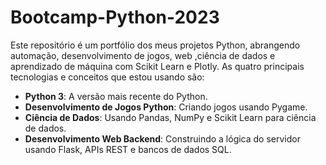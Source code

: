 # Bootcamp-Python-2023

Este repositório é um portfólio dos meus projetos Python, abrangendo automação, desenvolvimento de jogos, web ,ciência de dados e aprendizado de máquina com Scikit Learn e Plotly. As quatro principais tecnologias e conceitos que estou usando são:

- **Python 3**: A versão mais recente do Python.
- **Desenvolvimento de Jogos Python**: Criando jogos usando Pygame.
- **Ciência de Dados**: Usando Pandas, NumPy e Scikit Learn para ciência de dados.
- **Desenvolvimento Web Backend**: Construindo a lógica do servidor usando Flask, APIs REST e bancos de dados SQL.
